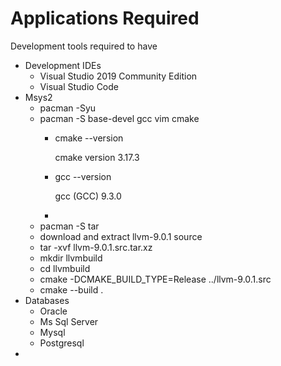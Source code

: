 # Applications Required

Development tools required to have  

* Development IDEs
  * Visual Studio 2019 Community Edition
  * Visual Studio Code
* Msys2
  * pacman -Syu
  * pacman -S base-devel gcc vim cmake
    * cmake --version

      cmake version 3.17.3

    * gcc --version

      gcc \(GCC\) 9.3.0

    * 
  * pacman -S tar
  * download and extract llvm-9.0.1 source
  * tar -xvf llvm-9.0.1.src.tar.xz
  * mkdir llvmbuild
  * cd llvmbuild
  * cmake -DCMAKE\_BUILD\_TYPE=Release ../llvm-9.0.1.src
  * cmake --build .
* Databases
  * Oracle
  * Ms Sql Server
  * Mysql
  * Postgresql
* 



